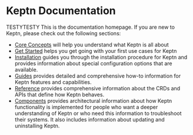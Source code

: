 # Keptn Documentation
TESTYTESTY
This is the documentation homepage.
If you are new to Keptn, please check out the following sections:

- [Core Concepts](./core-concepts/index.md) will help you understand what Keptn is all about
- [Get Started](./getting-started/index.md) helps you get going with your first use cases for Keptn
- [Installation](./installation/index.md) guides you through
the installation procedure for Keptn
and provides information about special configuration options
that are available.
- [Guides](guides/index.md) provides detailed and comprehensive how-to information
for Keptn features and capabilities.
- [Reference](reference/index.md) provides comprehensive information
about the CRDs and APIs that define how Keptn behaves.
- [Components](components/index.md) provides architectural information
about how Keptn functionality is implemented
for people who want a deeper understanding of Keptn
or who need this information to troubleshoot their systems.
It also includes information about updating and uninstalling Keptn.
